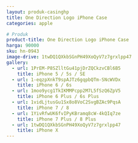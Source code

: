 ```yaml
---
layout: produk-casinghp
title: One Direction Logo iPhone Case
categories: apple

# Produk
product-title: One Direction Logo iPhone Case
harga: 90000
sku: hn-0943
image-drive: 1twDQ1QXkbSGnPH49XoQyV7z7grxlpp47
gallery:
  - url: 1PrEM-P8SZlltGu41pjDrZQCkzvCBl6B5
    title: iPhone 5 / 5s / SE
  - url: 1-eqzpXnkT9spAJTz6gqpbQTm-SNcWVDx
    title: iPhone 6 / 6s
  - url: 1moo9ycg1TkIKMMPcpp2M7L5fSzQ6ZpV5
    title: iPhone 6 Plus / 6s Plus
  - url: 1vidLjtusGu1Sx8o8VoC2SvgBZAc9PqsA
    title: iPhone 7 / 8
  - url: 1YivRfwUK6fvIPyKBramq8cW-4kQIq7ze
    title: iPhone 7 Plus / 8 Plus
  - url: 1twDQ1QXkbSGnPH49XoQyV7z7grxlpp47
    title: iPhone X
---
```

